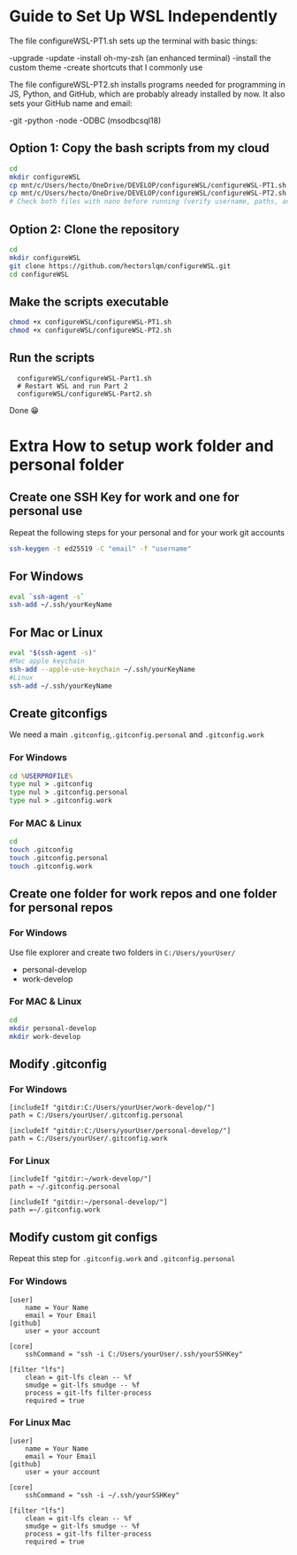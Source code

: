 # Guide to Set Up WSL Independently
The file configureWSL-PT1.sh sets up the terminal with basic things:

-upgrade
-update
-install oh-my-zsh (an enhanced terminal)
-install the custom theme
-create shortcuts that I commonly use

The file configureWSL-PT2.sh installs programs needed for programming in JS, Python, and GitHub, which are probably already installed by now. It also sets your GitHub name and email:

-git
-python
-node
-ODBC (msodbcsql18)

## Option 1: Copy the bash scripts from my cloud

```sh
cd
mkdir configureWSL
cp mnt/c/Users/hecto/OneDrive/DEVELOP/configureWSL/configureWSL-PT1.sh ~/configureWSL/
cp mnt/c/Users/hecto/OneDrive/DEVELOP/configureWSL/configureWSL-PT2.sh ~/configureWSL/
# Check both files with nano before running (verify username, paths, and git email)
```
## Option 2: Clone the repository
```sh
cd 
mkdir configureWSL
git clone https://github.com/hectorslqm/configureWSL.git
cd configureWSL
```

## Make the scripts executable
```sh
chmod +x configureWSL/configureWSL-PT1.sh
chmod +x configureWSL/configureWSL-PT2.sh
```
## Run the scripts
```
  configureWSL/configureWSL-Part1.sh
  # Restart WSL and run Part 2
  configureWSL/configureWSL-Part2.sh
```
Done 😁

# Extra How to setup work folder and personal folder

## Create one SSH Key for work and one for personal use
Repeat the following steps for your personal and for your work git accounts
```sh 
ssh-keygen -t ed25519 -C "email" -f "username"
```
## For Windows
```sh
eval `ssh-agent -s`
ssh-add ~/.ssh/yourKeyName
```
## For Mac or Linux
```sh
eval "$(ssh-agent -s)"
#Mac apple keychain
ssh-add --apple-use-keychain ~/.ssh/yourKeyName
#Linux
ssh-add ~/.ssh/yourKeyName
```
## Create gitconfigs
We need a main `.gitconfig`,`.gitconfig.personal` and `.gitconfig.work`

### For Windows
```cmd
cd %USERPROFILE%
type nul > .gitconfig
type nul > .gitconfig.personal
type nul > .gitconfig.work
```

### For MAC & Linux
```sh
cd
touch .gitconfig
touch .gitconfig.personal
touch .gitconfig.work
```
## Create one folder for work repos and one folder for personal repos

### For Windows
Use file explorer and create two folders in `C:/Users/yourUser/`
- personal-develop
- work-develop
### For MAC & Linux
```sh
cd
mkdir personal-develop
mkdir work-develop
```

## Modify .gitconfig
### For Windows
```git
[includeIf "gitdir:C:/Users/yourUser/work-develop/"]
path = C:/Users/yourUser/.gitconfig.personal

[includeIf "gitdir:C:/Users/yourUser/personal-develop/"]
path = C:/Users/yourUser/.gitconfig.work
```

### For Linux
```git
[includeIf "gitdir:~/work-develop/"]
path = ~/.gitconfig.personal

[includeIf "gitdir:~/personal-develop/"]
path =~/.gitconfig.work
```
## Modify custom git configs
Repeat this step for `.gitconfig.work` and `.gitconfig.personal`
### For Windows
```
[user]
	name = Your Name
	email = Your Email
[github]
	user = your account

[core]
	sshCommand = "ssh -i C:/Users/yourUser/.ssh/yourSSHKey"

[filter "lfs"]
	clean = git-lfs clean -- %f
	smudge = git-lfs smudge -- %f
	process = git-lfs filter-process
	required = true
```
### For Linux Mac
```
[user]
	name = Your Name
	email = Your Email
[github]
	user = your account

[core]
	sshCommand = "ssh -i ~/.ssh/yourSSHKey"

[filter "lfs"]
	clean = git-lfs clean -- %f
	smudge = git-lfs smudge -- %f
	process = git-lfs filter-process
	required = true
```